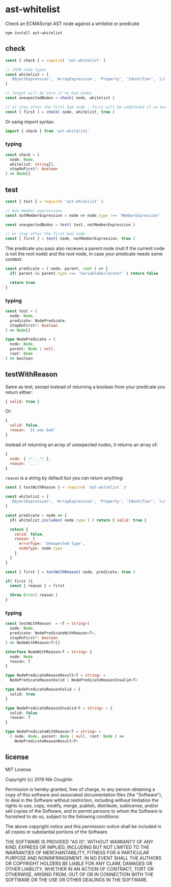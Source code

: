 # ast-whitelist

Check an ECMAScript AST node against a whitelist or predicate

`npm install ast-whitelist`

## check

```js
const { check } = require( 'ast-whitelist' )

// JSON node types
const whitelist = [
  'ObjectExpression', 'ArrayExpression', 'Property', 'Identifier', 'Literal'
]

// length will be zero if no bad nodes
const unexpectedNodes = check( node, whitelist )

// or stop after the first bad node - first will be undefined if no bad nodes
const [ first ] = check( node, whitelist, true )
```

Or using import syntax:
```js
import { check } from 'ast-whitelist'
```

### typing

```ts
const check = (
  node: Node,
  whitelist: string[],
  stopOnFirst?: boolean
) => Node[]
```

## test

```js
const { test } = require( 'ast-whitelist' )

// ban member expressions
const notMemberExpression = node => node.type !== 'MemberExpression'

const unexpectedNodes = test( test, notMemberExpression )

// or stop after the first bad node
const [ first ] = test( node, notMemberExpression, true )
```

The predicate you pass also recieves a parent node (null if the current node is
not the root node) and the root node, in case your predicate needs some context:

```js
const predicate = ( node, parent, root ) => {
  if( parent && parent.type === 'VariableDeclarator' ) return false

  return true
}
```

### typing

```ts
const test = (
  node: Node,
  predicate: NodePredicate,
  stopOnFirst?: boolean
) => Node[]

type NodePredicate = (
  node: Node,
  parent: Node | null,
  root: Node
) => boolean
```

## testWithReason

Same as test, except instead of returning a boolean from your predicate you
return either:

```js
{ valid: true }
```

Or:
```js
{
  valid: false,
  reason: 'It was bad'
}
```

Instead of returning an array of unexpected nodes, it returns an array of:

```js
{
  node: { /*...*/ },
  reason: '...'
}
```

`reason` is a string by default but you can return anything:

```js
const { testWithReason } = require( 'ast-whitelist' )

const whitelist = [
  'ObjectExpression', 'ArrayExpression', 'Property', 'Identifier', 'Literal'
]

const predicate = node => {
  if( whitelist.includes( node.type ) ) return { valid: true }

  return {
    valid: false,
    reason: {
      errorType: 'Unexpected type',
      nodeType: node.type
    }
  }
}

const [ first ] = testWithReason( node, predicate, true )

if( first ){
  const { reason } = first

  throw Error( reason )
}
```

### typing

```ts
const testWithReason  = <T = string>(
  node: Node,
  predicate: NodePredicateWithReason<T>,
  stopOnFirst?: boolean
) => NodeWithReason<T>[]

interface NodeWithReason<T = string> {
  node: Node
  reason: T
}

type NodePredicateReasonResult<T = string> =
  NodePredicateReasonValid | NodePredicateReasonInvalid<T>

type NodePredicateReasonValid = {
  valid: true
}

type NodePredicateReasonInvalid<T = string> = {
  valid: false
  reason: T
}

type NodePredicateWithReason<T = string> =
  ( node: Node, parent: Node | null, root: Node ) =>
    NodePredicateReasonResult<T>
```

## license

MIT License

Copyright (c) 2019 Nik Coughlin

Permission is hereby granted, free of charge, to any person obtaining a copy
of this software and associated documentation files (the "Software"), to deal
in the Software without restriction, including without limitation the rights
to use, copy, modify, merge, publish, distribute, sublicense, and/or sell
copies of the Software, and to permit persons to whom the Software is
furnished to do so, subject to the following conditions:

The above copyright notice and this permission notice shall be included in all
copies or substantial portions of the Software.

THE SOFTWARE IS PROVIDED "AS IS", WITHOUT WARRANTY OF ANY KIND, EXPRESS OR
IMPLIED, INCLUDING BUT NOT LIMITED TO THE WARRANTIES OF MERCHANTABILITY,
FITNESS FOR A PARTICULAR PURPOSE AND NONINFRINGEMENT. IN NO EVENT SHALL THE
AUTHORS OR COPYRIGHT HOLDERS BE LIABLE FOR ANY CLAIM, DAMAGES OR OTHER
LIABILITY, WHETHER IN AN ACTION OF CONTRACT, TORT OR OTHERWISE, ARISING FROM,
OUT OF OR IN CONNECTION WITH THE SOFTWARE OR THE USE OR OTHER DEALINGS IN THE
SOFTWARE.
